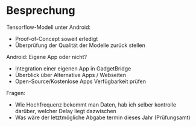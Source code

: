 # Besprechung


Tensorflow-Modell unter Android:
- Proof-of-Concept soweit erledigt
- Überprüfung der Qualität der Modelle zurück stellen


Android: Eigene App oder nicht?
- Integration einer eigenen App in GadgetBridge
- Überblick über Alternative Apps / Webseiten
- Open-Source/Kostenlose Apps Verfügbarkeit prüfen

Fragen:
- Wie Hochfrequenz bekommt man Daten, hab ich selber kontrolle darüber, welcher Delay liegt dazwischen
- Was wäre der letztmögliche Abgabe termin dieses Jahr (Prüfungsamt)
